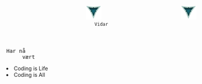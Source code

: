 <header margin-bottom="20px">
     <div>
          <img src="./LOOGOO.png" alt="3 Vs logo" id="logo" width="40" height="37" >
          <img align="right" src="./LOOGOO.png" alt="3 Vs logo" id="logo" width="40" height="37" >
     </div>
     
 <div>
     <code align="center" font-size="12rem">Vidar</code>
 </div>
 </header>
 
<body>
     <pre>Har nå
     vært</pre>
     <li>Coding is Life</li>
     <li>Coding is All</li>
</body>
